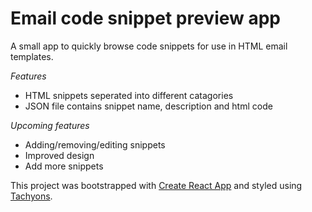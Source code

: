 # Email code snippet preview app

A small app to quickly browse code snippets for use in HTML email templates.

*Features*
- HTML snippets seperated into different catagories
- JSON file contains snippet name, description and html code

*Upcoming features*
- Adding/removing/editing snippets
- Improved design
- Add more snippets

This project was bootstrapped with [Create React App](https://github.com/facebookincubator/create-react-app) and styled using [Tachyons](https://tachyons.io/).